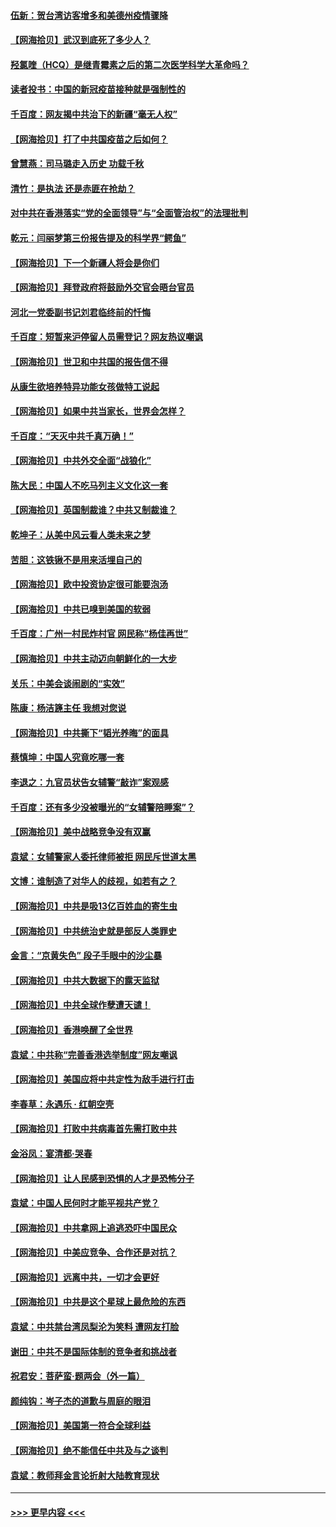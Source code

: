 #### [伍新：贺台湾访客增多和美德州疫情骤降](../pages/nsc993/n12865651.md?t=04090801) 
#### [【网海拾贝】武汉到底死了多少人？](../pages/nsc993/n12863707.md?t=04090801) 
#### [羟氯喹（HCQ）是继青霉素之后的第二次医学科学大革命吗？](../pages/nsc993/n12638564.md?t=04090801) 
#### [读者投书：中国的新冠疫苗接种就是强制性的](../pages/nsc993/n12859932.md?t=04090801) 
#### [千百度：网友揭中共治下的新疆“毫无人权”](../pages/nsc993/n12858385.md?t=04090801) 
#### [【网海拾贝】打了中共国疫苗之后如何？](../pages/nsc993/n12857866.md?t=04090801) 
#### [曾慧燕：司马璐走入历史 功载千秋](../pages/nsc993/n12856996.md?t=04090801) 
#### [清竹：是执法 还是赤匪在抢劫？](../pages/nsc993/n12856952.md?t=04090801) 
#### [对中共在香港落实“党的全面领导”与“全面管治权”的法理批判](../pages/nsc993/n12856929.md?t=04090801) 
#### [乾元：闫丽梦第三份报告提及的科学界“鳄鱼”](../pages/nsc993/n12855985.md?t=04090801) 
#### [【网海拾贝】下一个新疆人将会是你们](../pages/nsc993/n12855864.md?t=04090801) 
#### [【网海拾贝】拜登政府将鼓励外交官会晤台官员](../pages/nsc993/n12853615.md?t=04090801) 
#### [河北一党委副书记刘君临终前的忏悔](../pages/nsc993/n12849420.md?t=04090801) 
#### [千百度：短暂来沪停留人员需登记？网友热议嘲讽](../pages/nsc993/n12853497.md?t=04090801) 
#### [【网海拾贝】世卫和中共国的报告信不得](../pages/nsc993/n12850902.md?t=04090801) 
#### [从康生欲培养特异功能女孩做特工说起](../pages/nsc993/n12849289.md?t=04090801) 
#### [【网海拾贝】如果中共当家长，世界会怎样？](../pages/nsc993/n12848436.md?t=04090801) 
#### [千百度：“天灭中共千真万确！”](../pages/nsc993/n12845659.md?t=04090801) 
#### [【网海拾贝】中共外交全面“战狼化”](../pages/nsc993/n12845607.md?t=04090801) 
#### [陈大民：中国人不吃马列主义文化这一套](../pages/nsc993/n12842496.md?t=04090801) 
#### [【网海拾贝】英国制裁谁？中共又制裁谁？](../pages/nsc993/n12840909.md?t=04090801) 
#### [乾坤子：从美中风云看人类未来之梦](../pages/nsc993/n12840590.md?t=04090801) 
#### [苦胆：这铁锹不是用来活埋自己的](../pages/nsc993/n12839512.md?t=04090801) 
#### [【网海拾贝】欧中投资协定很可能要泡汤](../pages/nsc993/n12835122.md?t=04090801) 
#### [【网海拾贝】中共已嗅到美国的软弱](../pages/nsc993/n12832411.md?t=04090801) 
#### [千百度：广州一村民炸村官 网民称“杨佳再世”](../pages/nsc993/n12832380.md?t=04090801) 
#### [【网海拾贝】中共主动迈向朝鲜化的一大步](../pages/nsc993/n12829887.md?t=04090801) 
#### [关乐：中美会谈闹剧的“实效”](../pages/nsc993/n12826698.md?t=04090801) 
#### [陈康：杨洁篪主任  我想对您说](../pages/nsc993/n12826609.md?t=04090801) 
#### [【网海拾贝】中共撕下“韬光养晦”的面具](../pages/nsc993/n12826459.md?t=04090801) 
#### [蔡慎坤：中国人究竟吃哪一套](../pages/nsc993/n12826010.md?t=04090801) 
#### [李退之：九官员状告女辅警“敲诈”案观感](../pages/nsc993/n12823984.md?t=04090801) 
#### [千百度：还有多少没被曝光的“女辅警陪睡案”？](../pages/nsc993/n12822136.md?t=04090801) 
#### [【网海拾贝】美中战略竞争没有双赢](../pages/nsc993/n12822105.md?t=04090801) 
#### [袁斌：女辅警家人委托律师被拒 网民斥世道太黑](../pages/nsc993/n12822004.md?t=04090801) 
#### [文博：谁制造了对华人的歧视，如若有之？](../pages/nsc993/n12821635.md?t=04090801) 
#### [【网海拾贝】中共是吸13亿百姓血的寄生虫](../pages/nsc993/n12819191.md?t=04090801) 
#### [【网海拾贝】中共统治史就是部反人类罪史](../pages/nsc993/n12816738.md?t=04090801) 
#### [金言：“京黄失色” 段子手眼中的沙尘暴](../pages/nsc993/n12815700.md?t=04090801) 
#### [【网海拾贝】中共大数据下的露天监狱](../pages/nsc993/n12811075.md?t=04090801) 
#### [【网海拾贝】中共全球作孽遭天谴！](../pages/nsc993/n12810258.md?t=04090801) 
#### [【网海拾贝】香港唤醒了全世界](../pages/nsc993/n12809100.md?t=04090801) 
#### [袁斌：中共称“完善香港选举制度”网友嘲讽](../pages/nsc993/n12808994.md?t=04090801) 
#### [【网海拾贝】美国应将中共定性为敌手进行打击](../pages/nsc993/n12806870.md?t=04090801) 
#### [李春草：永遇乐 · 红朝空壳](../pages/nsc993/n12805365.md?t=04090801) 
#### [【网海拾贝】打败中共病毒首先需打败中共](../pages/nsc993/n12803930.md?t=04090801) 
#### [金浴凤：宴清都‧哭春](../pages/nsc993/n12801601.md?t=04090801) 
#### [【网海拾贝】让人民感到恐惧的人才是恐怖分子](../pages/nsc993/n12799347.md?t=04090801) 
#### [袁斌：中国人民何时才能平视共产党？](../pages/nsc993/n12799306.md?t=04090801) 
#### [【网海拾贝】中共拿网上追逃恐吓中国民众](../pages/nsc993/n12796905.md?t=04090801) 
#### [【网海拾贝】中美应竞争、合作还是对抗？](../pages/nsc993/n12794675.md?t=04090801) 
#### [【网海拾贝】远离中共，一切才会更好](../pages/nsc993/n12793572.md?t=04090801) 
#### [【网海拾贝】中共是这个星球上最危险的东西](../pages/nsc993/n12791400.md?t=04090801) 
#### [袁斌：中共禁台湾凤梨沦为笑料 遭网友打脸](../pages/nsc993/n12791335.md?t=04090801) 
#### [谢田：中共不是国际体制的竞争者和挑战者](../pages/nsc993/n12791212.md?t=04090801) 
#### [祝君安：菩萨蛮·题两会（外一篇）](../pages/nsc993/n12786801.md?t=04090801) 
#### [颜纯钩：岑子杰的道歉与周庭的眼泪](../pages/nsc993/n12786775.md?t=04090801) 
#### [【网海拾贝】美国第一符合全球利益](../pages/nsc993/n12786666.md?t=04090801) 
#### [【网海拾贝】绝不能信任中共及与之谈判](../pages/nsc993/n12784266.md?t=04090801) 
#### [袁斌：教师拜金言论折射大陆教育现状](../pages/nsc993/n12783868.md?t=04090801) 

----
#### [ >>> 更早内容 <<< ](../indexes/nsc993-earlier.md)
